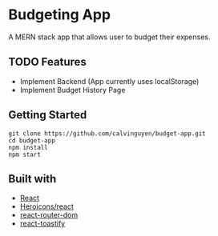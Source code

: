 # Budgeting App

A MERN stack app that allows user to budget their expenses.

## TODO Features
- Implement Backend (App currently uses localStorage)
- Implement Budget History Page

## Getting Started

```
git clone https://github.com/calvinguyen/budget-app.git
cd budget-app
npm install
npm start
```

## Built with

- [React](https://reactjs.org/)
- [Heroicons/react](https://www.npmjs.com/package/@heroicons/react)
- [react-router-dom](https://reactrouter.com/en/main/)
- [react-toastify](https://www.npmjs.com/package/react-toastify)